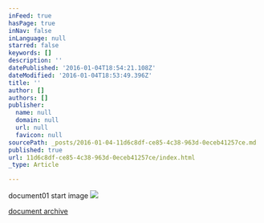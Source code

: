 ```yaml
---
inFeed: true
hasPage: true
inNav: false
inLanguage: null
starred: false
keywords: []
description: ''
datePublished: '2016-01-04T18:54:21.108Z'
dateModified: '2016-01-04T18:53:49.396Z'
title: ''
author: []
authors: []
publisher:
  name: null
  domain: null
  url: null
  favicon: null
sourcePath: _posts/2016-01-04-11d6c8df-ce85-4c38-963d-0eceb41257ce.md
published: true
url: 11d6c8df-ce85-4c38-963d-0eceb41257ce/index.html
_type: Article

---
```

document01 start image
![](https://s3-us-west-2.amazonaws.com/the-grid-img/p/b519474749aa4872c6dd5c90f8ea91ac43d8fd57.png)

[document archive][0]

[0]: http://philipjbond.blogspot.com/